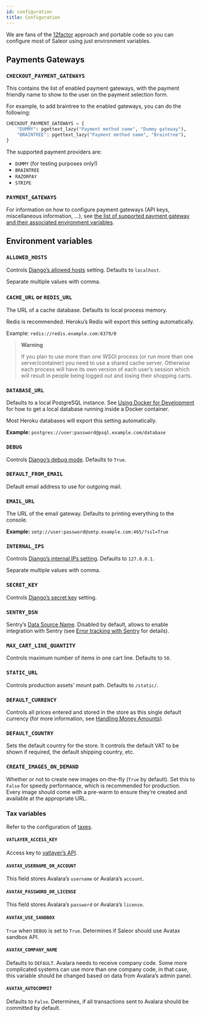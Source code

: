 ```yaml
---
id: configuration
title: Configuration
---
```


We are fans of the [12factor](https://12factor.net/) approach and portable code so you can configure most of Saleor using just environment variables.


## Payments Gateways

### `CHECKOUT_PAYMENT_GATEWAYS`

This contains the list of enabled payment gateways, with the payment friendly name to show to the user on the payment selection form.

For example, to add braintree to the enabled gateways, you can do the following:

```python
CHECKOUT_PAYMENT_GATEWAYS = {
    "DUMMY": pgettext_lazy("Payment method name", "Dummy gateway"),
    "BRAINTREE": pgettext_lazy("Payment method name", "Braintree"),
}
```

The supported payment providers are:

- `DUMMY` (for testing purposes only!)
- `BRAINTREE`
- `RAZORPAY`
- `STRIPE`


### `PAYMENT_GATEWAYS`

For information on how to configure payment gateways (API keys, miscellaneous information, …), see [the list of supported payment gateway and their associated environment variables](payment-gateways/intro.md).


## Environment variables

### `ALLOWED_HOSTS`

Controls [Django’s allowed hosts](https://docs.djangoproject.com/en/2.1/ref/settings/#s-allowed-hosts) setting. Defaults to `localhost`.

Separate multiple values with comma.


### `CACHE_URL` or `REDIS_URL`

The URL of a cache database. Defaults to local process memory.

Redis is recommended. Heroku’s Redis will export this setting automatically.

Example: `redis://redis.example.com:6379/0`

> **Warning**
>
> If you plan to use more than one WSGI process (or run more than one server/container) you need to use a shared cache server. Otherwise each process will have its own version of each user’s session which will result in people being logged out and losing their shopping carts.


### `DATABASE_URL`

Defaults to a local PostgreSQL instance. See [Using Docker for Development](customization/docker.md) for how to get a local database running inside a Docker container.

Most Heroku databases will export this setting automatically.

**Example:** `postgres://user:password@psql.example.com/database`


### `DEBUG`

Controls [Django’s debug mode](https://docs.djangoproject.com/en/2.1/ref/settings/#s-debug). Defaults to `True`.


### `DEFAULT_FROM_EMAIL`

Default email address to use for outgoing mail.


### `EMAIL_URL`

The URL of the email gateway. Defaults to printing everything to the console.

**Example:** `smtp://user:password@smtp.example.com:465/?ssl=True`


### `INTERNAL_IPS`

Controls [Django’s internal IPs setting](https://docs.djangoproject.com/en/2.1/ref/settings/#s-internal-ips). Defaults to `127.0.0.1`.

Separate multiple values with comma.


### `SECRET_KEY`

Controls [Django’s secret key](https://docs.djangoproject.com/en/2.1/ref/settings/#s-secret-key) setting.


### `SENTRY_DSN`

Sentry’s [Data Source Name](https://docs.sentry.io/error-reporting/configuration/?platform=python#dsn). Disabled by default, allows to enable integration with Sentry (see [Error tracking with Sentry](integrations/sentry.md) for details).


### `MAX_CART_LINE_QUANTITY`

Controls maximum number of items in one cart line. Defaults to `50`.


### `STATIC_URL`

Controls production assets’ mount path. Defaults to `/static/`.


### `DEFAULT_CURRENCY`

Controls all prices entered and stored in the store as this single default currency (for more information, see [Handling Money Amounts](architecture/money.md)).


### `DEFAULT_COUNTRY`

Sets the default country for the store. It controls the default VAT to be shown if required, the default shipping country, etc.


### `CREATE_IMAGES_ON_DEMAND`

Whether or not to create new images on-the-fly (`True` by default). Set this to `False` for speedy performance, which is recommended for production. Every image should come with a pre-warm to ensure they’re created and available at the appropriate URL.


### Tax variables

Refer to the configuration of [taxes](dashboard-config#taxes-1).


#### `VATLAYER_ACCESS_KEY`

Access key to [vatlayer’s API](https://vatlayer.com/).


#### `AVATAX_USERNAME_OR_ACCOUNT`

This field stores Avalara’s `username` or Avalara’s `account`.


#### `AVATAX_PASSWORD_OR_LICENSE`

This field stores Avalara’s `password` or Avalara’s `license`.


#### `AVATAX_USE_SANDBOX`

`True` when `DEBUG` is set to `True`. Determines if Saleor should use Avatax sandbox API.


#### `AVATAX_COMPANY_NAME`

Defaults to `DEFAULT`. Avalara needs to receive company code. Some more complicated systems can use more than one company code, in that case, this variable should be changed based on data from Avalara’s admin panel.


#### `AVATAX_AUTOCOMMIT`

Defaults to `False`. Determines, if all transactions sent to Avalara should be committed by default.